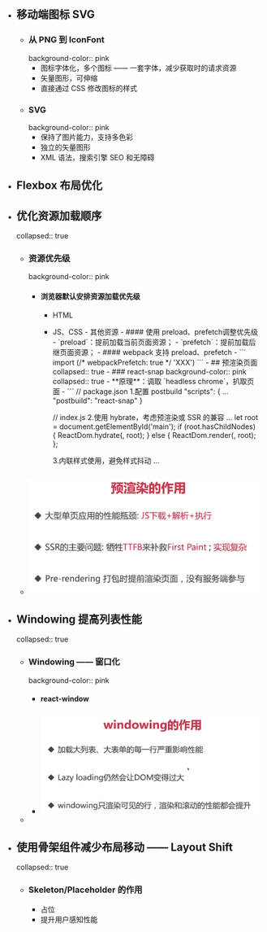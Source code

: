 - ## 移动端图标 SVG
	- ### 从 PNG 到 IconFont
	  background-color:: pink
		- 图标字体化，多个图标 —— 一套字体，减少获取时的请求资源
		- 矢量图形，可伸缩
		- 直接通过 CSS 修改图标的样式
	- ### SVG
	  background-color:: pink
		- 保持了图片能力，支持多色彩
		- 独立的矢量图形
		- XML 语法，搜索引擎 SEO 和无障碍
- ## Flexbox 布局优化
- ## 优化资源加载顺序
  collapsed:: true
	- ### 资源优先级
	  background-color:: pink
		- #### 浏览器默认安排资源加载优先级
			- HTML
			- <head> JS、CSS
			  - 其他资源
			  - #### 使用 preload、prefetch调整优先级
			  - `preload`：提前加载当前页面资源；
			  - `prefetch`：提前加载后继页面资源；
			  - #### webpack 支持 preload、prefetch
			  - ```
			  import (/* webpackPrefetch: true */ 'XXX')
			  ```
			  - ## 预渲染页面
			  collapsed:: true
			  - ### react-snap
			  background-color:: pink
			  collapsed:: true
			  - **原理**：调取 `headless chrome`，扒取页面
			  - ```
			  // package.json 1.配置 postbuild
			  "scripts": {
			  ...
			     "postbuild": "react-snap"
			  }
			  
			  // index.js 2.使用 hybrate，考虑预渲染或 SSR 的兼容
			  ...
			  let root = document.getElementById('main');
			  if (root.hasChildNodes) {
			  ReactDom.hydrate(<App />, root);
			  } else {
			  ReactDom.render(<App />, root);
			  };
			  
			  3.内联样式使用，避免样式抖动
			  ...
			  ```
	- ![image.png](../assets/image_1697291275110_0.png)
- ## Windowing 提高列表性能
  collapsed:: true
	- ### Windowing —— 窗口化
	  background-color:: pink
		- #### react-window
		- ![image.png](../assets/image_1697291984775_0.png)
	-
- ## 使用骨架组件减少布局移动 —— Layout Shift
  collapsed:: true
	- ### Skeleton/Placeholder 的作用
		- 占位
		- 提升用户感知性能